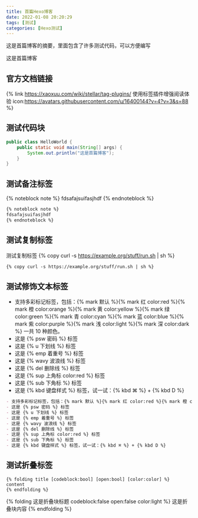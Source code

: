 ```yaml
---
title: 首篇Hexo博客
date: 2022-01-08 20:20:29
tags: [测试]
categories: [Hexo测试]
---
```


这是首篇博客的摘要，里面包含了许多测试代码，可以方便编写

<!-- more -->

这是首篇博客

## 官方文档链接
{% link https://xaoxuu.com/wiki/stellar/tag-plugins/ 使用标签插件增强阅读体验 icon:https://avatars.githubusercontent.com/u/16400144?v=4?v=3&s=88 %}

## 测试代码块
```java
public class HelloWorld {
    public static void main(String[] args) {
        System.out.println("这是首篇博客");
    }
}
```

## 测试备注标签
{% noteblock note %}
fdsafajsuifasjhdf
{% endnoteblock %}

```md note
{% noteblock note %}
fdsafajsuifasjhdf
{% endnoteblock %}
```

## 测试复制标签
测试复制标签
{% copy curl -s https://example.org/stuff/run.sh | sh %}
```md 写法如下
{% copy curl -s https://example.org/stuff/run.sh | sh %}
```

## 测试修饰文本标签
- 支持多彩标记标签，包括：{% mark 默认 %}{% mark 红 color:red %}{% mark 橙 color:orange %}{% mark 黄 color:yellow %}{% mark 绿 color:green %}{% mark 青 color:cyan %}{% mark 蓝 color:blue %}{% mark 紫 color:purple %}{% mark 浅 color:light %}{% mark 深 color:dark %} 一共 10 种颜色。
- 这是 {% psw 密码 %} 标签
- 这是 {% u 下划线 %} 标签
- 这是 {% emp 着重号 %} 标签
- 这是 {% wavy 波浪线 %} 标签
- 这是 {% del 删除线 %} 标签
- 这是 {% sup 上角标 color:red %} 标签
- 这是 {% sub 下角标 %} 标签
- 这是 {% kbd 键盘样式 %} 标签，试一试：{% kbd ⌘ %} + {% kbd D %}

``` md 写法如下
- 支持多彩标记标签，包括：{% mark 默认 %}{% mark 红 color:red %}{% mark 橙 color:orange %}{% mark 黄 color:yellow %}{% mark 绿 color:green %}{% mark 青 color:cyan %}{% mark 蓝 color:blue %}{% mark 紫 color:purple %}{% mark 浅 color:light %}{% mark 深 color:dark %} 一共 10 种颜色。
- 这是 {% psw 密码 %} 标签
- 这是 {% u 下划线 %} 标签
- 这是 {% emp 着重号 %} 标签
- 这是 {% wavy 波浪线 %} 标签
- 这是 {% del 删除线 %} 标签
- 这是 {% sup 上角标 color:red %} 标签
- 这是 {% sub 下角标 %} 标签
- 这是 {% kbd 键盘样式 %} 标签，试一试：{% kbd ⌘ %} + {% kbd D %}
```

## 测试折叠标签
```
{% folding title [codeblock:bool] [open:bool] [color:color] %}
content
{% endfolding %}
```

{% folding 这是折叠块标题 codeblock:false open:false color:light %}
这是折叠块内容
{% endfolding %}
